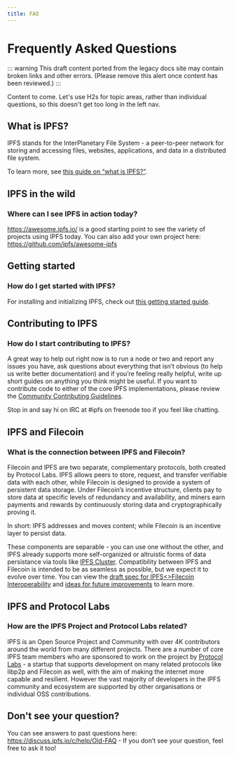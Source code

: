 ```yaml
---
title: FAQ
---
```


# Frequently Asked Questions

::: warning
This draft content ported from the legacy docs site may contain broken links and other errors. (Please remove this alert once content has been reviewed.)
:::

Content to come. Let's use H2s for topic areas, rather than individual questions, so this doesn't get too long in the left nav.

## What is IPFS?

IPFS stands for the InterPlanetary File System - a peer-to-peer network for storing and accessing files, websites, applications, and data in a distributed file system.

To learn more, see [this guide on “what is IPFS?”](introduction/overview.md).

## IPFS in the wild

### Where can I see IPFS in action today?

https://awesome.ipfs.io/ is a good starting point to see the variety of projects using IPFS today. You can also add your own project here: https://github.com/ipfs/awesome-ipfs

## Getting started

### How do I get started with IPFS?

For installing and initializing IPFS, check out [this getting started guide](introduction/usage.md).

## Contributing to IPFS

### How do I start contributing to IPFS?

A great way to help out right now is to run a node or two and report any issues you have, ask questions about everything that isn’t obvious (to help us write better documentation) and if you’re feeling really helpful, write up short guides on anything you think might be useful. If you want to contribute code to either of the core IPFS implementations, please review the [Community Contributing Guidelines](https://github.com/ipfs/community/blob/master/CONTRIBUTING.md).

Stop in and say hi on IRC at #ipfs on freenode too if you feel like chatting.

## IPFS and Filecoin

### What is the connection between IPFS and Filecoin?

Filecoin and IPFS are two separate, complementary protocols, both created by Protocol Labs. IPFS allows peers to store, request, and transfer verifiable data with each other, while Filecoin is designed to provide a system of persistent data storage. Under Filecoin’s incentive structure, clients pay to store data at specific levels of redundancy and availability, and miners earn payments and rewards by continuously storing data and cryptographically proving it.

In short: IPFS addresses and moves content; while Filecoin is an incentive layer to persist data.

These components are separable - you can use one without the other, and IPFS already supports more self-organized or altruistic forms of data persistance via tools like [IPFS Cluster](https://cluster.ipfs.io/). Compatibility between IPFS and Filecoin is intended to be as seamless as possible, but we expect it to evolve over time. You can view the [draft spec for IPFS<>Filecoin Interoperability](https://github.com/filecoin-project/specs/issues/143) and [ideas for future improvements](https://github.com/filecoin-project/specs/issues/144) to learn more.

## IPFS and Protocol Labs

### How are the IPFS Project and Protocol Labs related?

IPFS is an Open Source Project and Community with over 4K contributors around the world from many different projects. There are a number of core IPFS team members who are sponsored to work on the project by [Protocol Labs](https://protocol.ai/) - a startup that supports development on many related protocols like libp2p and Filecoin as well, with the aim of making the internet more capable and resilient. However the vast majority of developers in the IPFS community and ecosystem are supported by other organisations or individual OSS contributions.

## Don't see your question?

You can see answers to past questions here: https://discuss.ipfs.io/c/help/Old-FAQ - If you don’t see your question, feel free to ask it too!
